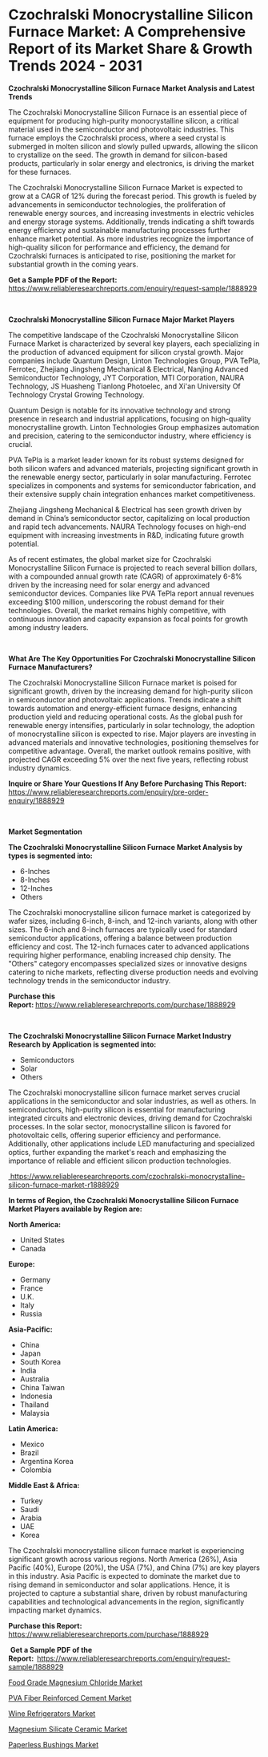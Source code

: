 <p><h1>Czochralski Monocrystalline Silicon Furnace Market: A Comprehensive Report of its Market Share & Growth Trends 2024 - 2031</h1></p><p><strong>Czochralski Monocrystalline Silicon Furnace Market Analysis and Latest Trends</strong></p>
<p><p>The Czochralski Monocrystalline Silicon Furnace is an essential piece of equipment for producing high-purity monocrystalline silicon, a critical material used in the semiconductor and photovoltaic industries. This furnace employs the Czochralski process, where a seed crystal is submerged in molten silicon and slowly pulled upwards, allowing the silicon to crystallize on the seed. The growth in demand for silicon-based products, particularly in solar energy and electronics, is driving the market for these furnaces.</p><p>The Czochralski Monocrystalline Silicon Furnace Market is expected to grow at a CAGR of 12% during the forecast period. This growth is fueled by advancements in semiconductor technologies, the proliferation of renewable energy sources, and increasing investments in electric vehicles and energy storage systems. Additionally, trends indicating a shift towards energy efficiency and sustainable manufacturing processes further enhance market potential. As more industries recognize the importance of high-quality silicon for performance and efficiency, the demand for Czochralski furnaces is anticipated to rise, positioning the market for substantial growth in the coming years.</p></p>
<p><strong>Get a Sample PDF of the Report:&nbsp;</strong> <a href="https://www.reliableresearchreports.com/enquiry/request-sample/1888929?utm_campaign=10&utm_medium=2&utm_source=Github&utm_content=ia&utm_term=24102024&utm_id=czochralski-monocrystalline-silicon-furnace">https://www.reliableresearchreports.com/enquiry/request-sample/1888929</a></p>
<p>&nbsp;</p>
<p><strong>Czochralski Monocrystalline Silicon Furnace Major Market Players</strong></p>
<p><p>The competitive landscape of the Czochralski Monocrystalline Silicon Furnace Market is characterized by several key players, each specializing in the production of advanced equipment for silicon crystal growth. Major companies include Quantum Design, Linton Technologies Group, PVA TePla, Ferrotec, Zhejiang Jingsheng Mechanical & Electrical, Nanjing Advanced Semiconductor Technology, JYT Corporation, MTI Corporation, NAURA Technology, JS Huasheng Tianlong Photoelec, and Xi'an University Of Technology Crystal Growing Technology.</p><p>Quantum Design is notable for its innovative technology and strong presence in research and industrial applications, focusing on high-quality monocrystalline growth. Linton Technologies Group emphasizes automation and precision, catering to the semiconductor industry, where efficiency is crucial.</p><p>PVA TePla is a market leader known for its robust systems designed for both silicon wafers and advanced materials, projecting significant growth in the renewable energy sector, particularly in solar manufacturing. Ferrotec specializes in components and systems for semiconductor fabrication, and their extensive supply chain integration enhances market competitiveness.</p><p>Zhejiang Jingsheng Mechanical & Electrical has seen growth driven by demand in China’s semiconductor sector, capitalizing on local production and rapid tech advancements. NAURA Technology focuses on high-end equipment with increasing investments in R&D, indicating future growth potential.</p><p>As of recent estimates, the global market size for Czochralski Monocrystalline Silicon Furnace is projected to reach several billion dollars, with a compounded annual growth rate (CAGR) of approximately 6-8% driven by the increasing need for solar energy and advanced semiconductor devices. Companies like PVA TePla report annual revenues exceeding $100 million, underscoring the robust demand for their technologies. Overall, the market remains highly competitive, with continuous innovation and capacity expansion as focal points for growth among industry leaders.</p></p>
<p>&nbsp;</p>
<p><strong>What Are The Key Opportunities For Czochralski Monocrystalline Silicon Furnace Manufacturers?</strong></p>
<p><p>The Czochralski Monocrystalline Silicon Furnace market is poised for significant growth, driven by the increasing demand for high-purity silicon in semiconductor and photovoltaic applications. Trends indicate a shift towards automation and energy-efficient furnace designs, enhancing production yield and reducing operational costs. As the global push for renewable energy intensifies, particularly in solar technology, the adoption of monocrystalline silicon is expected to rise. Major players are investing in advanced materials and innovative technologies, positioning themselves for competitive advantage. Overall, the market outlook remains positive, with projected CAGR exceeding 5% over the next five years, reflecting robust industry dynamics.</p></p>
<p><strong>Inquire or Share Your Questions If Any Before Purchasing This Report:</strong> <a href="https://www.reliableresearchreports.com/enquiry/pre-order-enquiry/1888929?utm_campaign=10&utm_medium=2&utm_source=Github&utm_content=ia&utm_term=24102024&utm_id=czochralski-monocrystalline-silicon-furnace">https://www.reliableresearchreports.com/enquiry/pre-order-enquiry/1888929</a></p>
<p>&nbsp;</p>
<p><strong>Market Segmentation</strong></p>
<p><strong>The Czochralski Monocrystalline Silicon Furnace Market Analysis by types is segmented into:</strong></p>
<p><ul><li>6-Inches</li><li>8-Inches</li><li>12-Inches</li><li>Others</li></ul></p>
<p><p>The Czochralski monocrystalline silicon furnace market is categorized by wafer sizes, including 6-inch, 8-inch, and 12-inch variants, along with other sizes. The 6-inch and 8-inch furnaces are typically used for standard semiconductor applications, offering a balance between production efficiency and cost. The 12-inch furnaces cater to advanced applications requiring higher performance, enabling increased chip density. The "Others" category encompasses specialized sizes or innovative designs catering to niche markets, reflecting diverse production needs and evolving technology trends in the semiconductor industry.</p></p>
<p><strong>Purchase this Report:&nbsp;</strong><a href="https://www.reliableresearchreports.com/purchase/1888929?utm_campaign=10&utm_medium=2&utm_source=Github&utm_content=ia&utm_term=24102024&utm_id=czochralski-monocrystalline-silicon-furnace">https://www.reliableresearchreports.com/purchase/1888929</a></p>
<p>&nbsp;</p>
<p><strong>The Czochralski Monocrystalline Silicon Furnace Market Industry Research by Application is segmented into:</strong></p>
<p><ul><li>Semiconductors</li><li>Solar</li><li>Others</li></ul></p>
<p><p>The Czochralski monocrystalline silicon furnace market serves crucial applications in the semiconductor and solar industries, as well as others. In semiconductors, high-purity silicon is essential for manufacturing integrated circuits and electronic devices, driving demand for Czochralski processes. In the solar sector, monocrystalline silicon is favored for photovoltaic cells, offering superior efficiency and performance. Additionally, other applications include LED manufacturing and specialized optics, further expanding the market's reach and emphasizing the importance of reliable and efficient silicon production technologies.</p></p>
<p><a href="https://www.reliableresearchreports.com/czochralski-monocrystalline-silicon-furnace-market-r1888929?utm_campaign=10&utm_medium=2&utm_source=Github&utm_content=ia&utm_term=24102024&utm_id=czochralski-monocrystalline-silicon-furnace">&nbsp;https://www.reliableresearchreports.com/czochralski-monocrystalline-silicon-furnace-market-r1888929</a></p>
<p><strong>In terms of Region, the Czochralski Monocrystalline Silicon Furnace Market Players available by Region are:</strong></p>
<p>
    <p> <strong> North America: </strong>
        <ul>
            <li>United States</li>
            <li>Canada</li>
        </ul>
        </p> 
    <p> <strong> Europe: </strong>
        <ul>
            <li>Germany</li>
            <li>France</li>
            <li>U.K.</li>
            <li>Italy</li>
            <li>Russia</li>
        </ul>
        </p> 
    <p> <strong> Asia-Pacific: </strong>
        <ul>
            <li>China</li>
            <li>Japan</li>
            <li>South Korea</li>
            <li>India</li>
            <li>Australia</li>
            <li>China Taiwan</li>
            <li>Indonesia</li>
            <li>Thailand</li>
            <li>Malaysia</li>
        </ul>
        </p> 
    <p> <strong> Latin America: </strong>
        <ul>
            <li>Mexico</li>
            <li>Brazil</li>
            <li>Argentina Korea</li>
            <li>Colombia</li>
        </ul>
        </p> 
    <p> <strong> Middle East & Africa: </strong>
        <ul>
            <li>Turkey</li>
            <li>Saudi</li>
            <li>Arabia</li>
            <li>UAE</li>
            <li>Korea</li>
        </ul>
    </p>
    </p>
<p><p>The Czochralski monocrystalline silicon furnace market is experiencing significant growth across various regions. North America (26%), Asia Pacific (40%), Europe (20%), the USA (7%), and China (7%) are key players in this industry. Asia Pacific is expected to dominate the market due to rising demand in semiconductor and solar applications. Hence, it is projected to capture a substantial share, driven by robust manufacturing capabilities and technological advancements in the region, significantly impacting market dynamics.</p></p>
<p><strong>Purchase this Report: </strong><a href="https://www.reliableresearchreports.com/purchase/1888929?utm_campaign=10&utm_medium=2&utm_source=Github&utm_content=ia&utm_term=24102024&utm_id=czochralski-monocrystalline-silicon-furnace">https://www.reliableresearchreports.com/purchase/1888929</a></p>
<p>&nbsp;<strong>Get a Sample PDF of the Report:&nbsp;&nbsp;</strong><a href="https://www.reliableresearchreports.com/enquiry/request-sample/1888929?utm_campaign=10&utm_medium=2&utm_source=Github&utm_content=ia&utm_term=24102024&utm_id=czochralski-monocrystalline-silicon-furnace">https://www.reliableresearchreports.com/enquiry/request-sample/1888929</a></p>
<p><strong></strong></p>
<p><p><a href="https://github.com/kimhelmer83/Market-Research-Report-List-1/blob/main/food-grade-magnesium-chloride-market.md?utm_campaign=10&utm_medium=2&utm_source=Github&utm_content=ia&utm_term=24102024&utm_id=czochralski-monocrystalline-silicon-furnace">Food Grade Magnesium Chloride Market</a></p><p><a href="https://www.linkedin.com/pulse/pva-fiber-reinforced-cement-market-outlook-forecast-from-tjqcf?utm_campaign=10&utm_medium=2&utm_source=Github&utm_content=ia&utm_term=24102024&utm_id=czochralski-monocrystalline-silicon-furnace">PVA Fiber Reinforced Cement Market</a></p><p><a href="https://issuu.com/reportprime-2/docs/wine-refrigerators-market-size-2030_7ba11deb875cfd?utm_campaign=10&utm_medium=2&utm_source=Github&utm_content=ia&utm_term=24102024&utm_id=czochralski-monocrystalline-silicon-furnace">Wine Refrigerators Market</a></p><p><a href="https://www.linkedin.com/pulse/magnesium-silicate-ceramic-market-trends-strategic-insights-en4nf?utm_campaign=10&utm_medium=2&utm_source=Github&utm_content=ia&utm_term=24102024&utm_id=czochralski-monocrystalline-silicon-furnace">Magnesium Silicate Ceramic Market</a></p><p><a href="https://github.com/NancyAlvarado586/Market-Research-Report-List-1/blob/main/paperless-bushings-market.md?utm_campaign=10&utm_medium=2&utm_source=Github&utm_content=ia&utm_term=24102024&utm_id=czochralski-monocrystalline-silicon-furnace">Paperless Bushings Market</a></p></p>